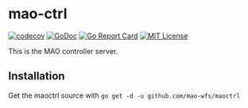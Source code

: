 # mao-ctrl
[![codecov](https://codecov.io/gh/mao-wfs/mao-ctrl/branch/master/graph/badge.svg)](https://codecov.io/gh/mao-wfs/mao-ctrl)
[![GoDoc](https://godoc.org/github.com/mao-wfs/mao-ctrl?status.svg)](https://godoc.org/github.com/mao-wfs/mao-ctrl)
[![Go Report Card](https://goreportcard.com/badge/mao-wfs/mao-ctrl)](https://goreportcard.com/report/mao-wfs/mao-ctrl)
[![MIT License](http://img.shields.io/badge/license-MIT-blue.svg?style=flat)](LICENSE)

This is the MAO controller server.

## Installation
Get the maoctrl source with `go get -d -u github.com/mao-wfs/maoctrl`
